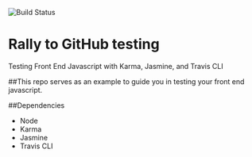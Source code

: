 ![Build Status](https://travis-ci.org/tevko/FEJStesting.svg)

# Rally to GitHub testing
Testing Front End Javascript with Karma, Jasmine, and Travis CLI

##This repo serves as an example to guide you in testing your front end javascript.

##Dependencies
- Node
- Karma
- Jasmine
- Travis CLI
